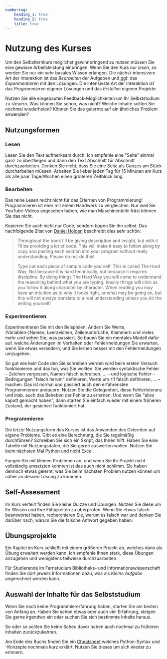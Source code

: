 ```yaml
---
numbering:
    heading_1: true
    heading_2: true
    title: true
---
```


# Nutzung des Kurses

Um den Selbstlernkurs möglichst gewinnbringend zu nutzen müssen Sie eine
gewisse Arbeitsleistung einbringen. Wenn Sie den Kurs nur _lesen_, so werden
Sie nur ein sehr basales Wissen erlangen. Die nächst-intensivere Art der
Interaktion ist das _Bearbeiten_ der Aufgaben und ggf. das _Experimentieren_
mit den Lösungen. Die intensivste Art der Interaktion ist das _Programmieren_
eigener Lösungen und das _Erstellen_ eigener Projekte.

Nutzen Sie alle eingebauten Feedback-Möglichkeiten um Ihr Selbststudium zu
steuern. Was können Sie schon, was nicht? Welche Inhalte sollten Sie nochmal
wiederholen? Können Sie das gelernte auf ein ähnliches Problem anwenden?

## Nutzungsformen

### Lesen

Lesen Sie den Text aufmerksam durch. Ich empfehle eine "Seite" einmal ganz zu
überfliegen und dann den Text Abschnitt für Abschnitt durchzuarbeiten. Denken
Sie nicht, dass Sie eine Seite als Ganzes am Stück durcharbeiten müssen.
Arbeiten Sie lieber jeden Tag für 15 Minuten am Kurs als alle paar Tage/Wochen
einen größeren Zeitblock lang.

### Bearbeiten

Das reine Lesen reicht nicht für das Erlernen von Programmierung! Programmieren
ist eher mit einem Handwerk zu vergleichen. Nur weil Sie YouTube-Videos
angesehen haben, wie man Maschinenteile fräst können Sie das nicht.

Kopieren Sie auch nicht nur Code, sondern tippen Sie ihn selbst. Das
nachfolgende Zitat von
[Daniel Holden](https://www.buildyourownlisp.com/chapter1_introduction#:~:text=Throughout%20the%20book,the%20writing%20yourself!)
beschreibt dies sehr schön:

> Throughout the book I'll be giving description and insight, but with it I'll
> be providing a lot of code. This will make it easy to follow along by copy
> and pasting each section into your program without really understanding.
> Please do not do this!.
>
> Type out each piece of sample code yourself. This is called The Hard Way. Not
> because it is hard technically, but because it requires discipline. By doing
> things The Hard Way you will come to understand the reasoning behind what you
> are typing. Ideally things will click as you follow it along character by
> character. When reading you may have an intuition as to why it looks right,
> or what may be going on, but this will not always translate to a real
> understanding unless you do the writing yourself!

### Experimentieren

Experimentieren Sie mit den Beispielen. Ändern Sie Werte, (Variablen-)Namen,
Leerzeichen, Zeilenumbrüche, Klammern und vieles mehr und sehen Sie, was
passiert. So bauen Sie ein mentales Modell dafür auf, welche Änderungen im
Verhalten oder Fehlermeldungen Sie erwarten, wenn Sie etwas verändern, und Sie
lernen besser mit den Fehlermeldungen umzugehen.

So gut wie kein Code den Sie schreiben werden wird beim ersten Versuch
funktionieren und das tun, was Sie wollten. Sie werden syntaktische Fehler –
Zeichen vergessen, Namen falsch schreiben, … – und logische Fehler –
Bedingungen "falsch herum" definieren, Werte um ±1 falsch definieren, … –
machen. Das ist normal und passiert auch den erfahrensten Programmierern
andauern. Nutzen Sie die Gelegenheit, diese Fehlertoleranz und insb. auch das
Beheben der Fehler zu erlernen. Und wenn Sie "alles kaputt gemacht haben", dann
starten Sie einfach wieder mit einem früheren Zustand, der gesichert
funktioniert hat.

### Programmieren

Die letzte Nutzungsform des Kurses ist das Anwenden des Gelernten auf eigene
Probleme. Gibt es eine Berechnung, die Sie regelmäßig durchführen? Schreiben
Sie sich ein Skript, das Ihnen hilft. Haben Sie eine Tabelle mit Nutzungsdaten,
die Sie gerne auswerten wollen. Nutzen Sie beim nächsten Mal Python und nicht
Excel.

Fangen Sie mit kleinen Problemen an, und wenn Sie Ihr Projekt nicht vollständig
umsetzten konnten ist das auch nicht schlimm. Sie haben dennoch etwas gelernt,
was Sie beim nächsten Problem nutzen können um näher an dessen Lösung zu
kommen.

## Self-Assessment

Im Kurs verteilt finden Sie kleine Quizze und Übungen. Nutzen Sie diese um Ihr
Wissen und Ihre Fähigkeiten zu überprüfen. Wenn Sie etwas falsch beantwortet
haben, recherchieren Sie, warum es falsch war und denken Sie darüber nach,
warum Sie die falsche Antwort gegeben haben.

## Übungsprojekte

Ein Kapitel im Kurs schließt mit einem größeren Projekt ab, welches dann als
Übung erweitert werden kann. Ich empfehle Ihnen stark, diese Übungen anzugehen
und wenigstens teilweise durchzuarbeiten.

Für Studierende im Fernstudium Bibliotheks- und Informationswissenschaft finden
Sie dort jeweils Informationen dazu, was als _Kleine Aufgabe_ angerechnet
werden kann.

## Auswahl der Inhalte für das Selbststudium

Wenn Sie noch keine Programmiererfahrung haben, starten Sie am besten von
Anfang an. Haben Sie schon etwas oder auch viel Erfahrung, steigen Sie gerne
irgendwo ein oder suchen Sie sich bestimmte Inhalte heraus.

So oder so sollten Sie keine Scheu davor haben auch nochmal zu früheren
Inhalten zurückzukehren.

Am Ende des Buchs finden Sie ein [Cheatsheet](../900-Cheatsheet.md) welches Python-Syntax und
-Konzepte nochmals kurz erklärt. Nutzen Sie dieses um sich wieder zu erinnern.
